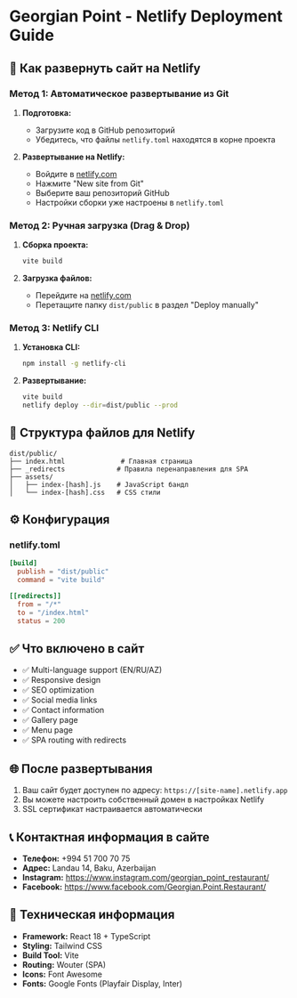 # Georgian Point - Netlify Deployment Guide

## 🚀 Как развернуть сайт на Netlify

### Метод 1: Автоматическое развертывание из Git

1. **Подготовка:**
   - Загрузите код в GitHub репозиторий
   - Убедитесь, что файлы `netlify.toml` находятся в корне проекта

2. **Развертывание на Netlify:**
   - Войдите в [netlify.com](https://netlify.com)
   - Нажмите "New site from Git"
   - Выберите ваш репозиторий GitHub
   - Настройки сборки уже настроены в `netlify.toml`

### Метод 2: Ручная загрузка (Drag & Drop)

1. **Сборка проекта:**
   ```bash
   vite build
   ```

2. **Загрузка файлов:**
   - Перейдите на [netlify.com](https://netlify.com)
   - Перетащите папку `dist/public` в раздел "Deploy manually"

### Метод 3: Netlify CLI

1. **Установка CLI:**
   ```bash
   npm install -g netlify-cli
   ```

2. **Развертывание:**
   ```bash
   vite build
   netlify deploy --dir=dist/public --prod
   ```

## 📁 Структура файлов для Netlify

```
dist/public/
├── index.html              # Главная страница
├── _redirects             # Правила перенаправления для SPA
├── assets/
│   ├── index-[hash].js    # JavaScript бандл
│   └── index-[hash].css   # CSS стили
```

## ⚙️ Конфигурация

### netlify.toml
```toml
[build]
  publish = "dist/public"
  command = "vite build"

[[redirects]]
  from = "/*"
  to = "/index.html"
  status = 200
```

## ✅ Что включено в сайт

- ✅ Multi-language support (EN/RU/AZ)
- ✅ Responsive design
- ✅ SEO optimization
- ✅ Social media links
- ✅ Contact information
- ✅ Gallery page
- ✅ Menu page
- ✅ SPA routing with redirects

## 🌐 После развертывания

1. Ваш сайт будет доступен по адресу: `https://[site-name].netlify.app`
2. Вы можете настроить собственный домен в настройках Netlify
3. SSL сертификат настраивается автоматически

## 📞 Контактная информация в сайте

- **Телефон:** +994 51 700 70 75
- **Адрес:** Landau 14, Baku, Azerbaijan
- **Instagram:** https://www.instagram.com/georgian_point_restaurant/
- **Facebook:** https://www.facebook.com/Georgian.Point.Restaurant/

## 🔧 Техническая информация

- **Framework:** React 18 + TypeScript
- **Styling:** Tailwind CSS
- **Build Tool:** Vite
- **Routing:** Wouter (SPA)
- **Icons:** Font Awesome
- **Fonts:** Google Fonts (Playfair Display, Inter)